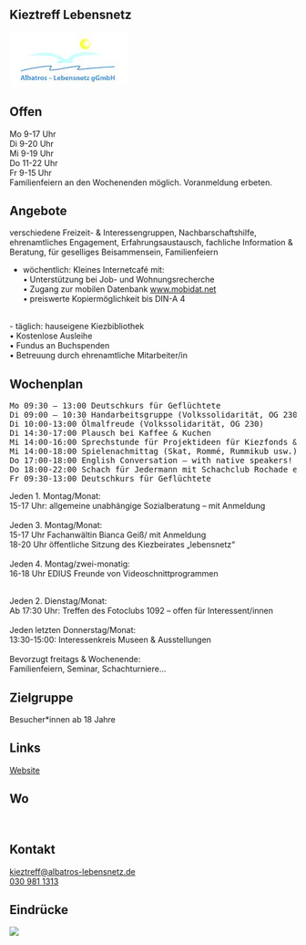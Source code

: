 ## Kieztreff Lebensnetz
<img id="topmedia" src="/Begegnungen/Images/Kieztreff/logo.jpg" />

## Offen
Mo 9-17 Uhr<br>
Di 9-20 Uhr<br>
Mi 9-19 Uhr<br>
Do 11-22 Uhr<br>
Fr 9-15 Uhr<br>
Familienfeiern an den Wochenenden möglich. Voranmeldung erbeten.

## Angebote
verschiedene Freizeit- & Interessengruppen, Nachbarschaftshilfe, ehrenamtliches Engagement, Erfahrungsaustausch, fachliche Information & Beratung, für geselliges Beisammensein, Familienfeiern 
-	wöchentlich: Kleines Internetcafé mit: <br>
•	Unterstützung bei Job- und Wohnungsrecherche<br>
•	Zugang zur mobilen Datenbank www.mobidat.net<br>
•	preiswerte Kopiermöglichkeit bis DIN-A 4<br>
<br>
-	täglich: hauseigene Kiezbibliothek<br>
•	Kostenlose Ausleihe<br>
•	Fundus an Buchspenden<br>
•	Betreuung durch ehrenamtliche Mitarbeiter/in<br>

## Wochenplan
<pre id="weeklyschedule">
Mo 09:30 – 13:00 Deutschkurs für Geflüchtete
Di 09:00 – 10:30 Handarbeitsgruppe (Volkssolidarität, OG 230)
Di 10:00-13:00 Ölmalfreude (Volkssolidarität, OG 230)
Di 14:30-17:00 Plausch bei Kaffee & Kuchen
Mi 14:00-16:00 Sprechstunde für Projektideen für Kiezfonds & co
Mi 14:00-18:00 Spielenachmittag (Skat, Rommé, Rummikub usw.)
Do 17:00-18:00 English Conversation – with native speakers! (EnglishSTZ@goerings.de)
Do 18:00-22:00 Schach für Jedermann mit Schachclub Rochade e.V.
Fr 09:30-13:00 Deutschkurs für Geflüchtete
</pre>

Jeden 1. Montag/Monat: <br>
15-17 Uhr: allgemeine unabhängige Sozialberatung – mit Anmeldung<br>
<br>
Jeden 3. Montag/Monat: <br>
15-17 Uhr Fachanwältin Bianca Geiß/ mit Anmeldung<br>
18-20 Uhr öffentliche Sitzung des Kiezbeirates „lebensnetz“ <br>
<br>
Jeden 4. Montag/zwei-monatig: <br>
16-18 Uhr EDIUS Freunde von Videoschnittprogrammen<br>
<br>

Jeden 2. Dienstag/Monat: <br>
Ab 17:30 Uhr: Treffen des Fotoclubs 1092 – offen für Interessent/innen<br>
<br>
Jeden letzten Donnerstag/Monat: <br>
13:30-15:00: Interessenkreis Museen & Ausstellungen<br>
<br>
Bevorzugt freitags & Wochenende: <br>
Familienfeiern, Seminar, Schachturniere…<br>

## Zielgruppe
Besucher*innen ab 18 Jahre

## Links
<a class="external_link" href="https://www.albatros-lebensnetz.de/kieztreff-lebensnetz/">Website</a><br>
        
## Wo
<div id="gmap"></div>
<script>window.onload = showMap('Anna-Ebermann-Str. 26, 13053 Berlin', 0, 'gmap_mini')</script><br>

## Kontakt
[kieztreff@albatros-lebensnetz.de](kieztreff@albatros-lebensnetz.de)<br>
<a href="tel:+49309811313">030 981 1313</a>
               
## Eindrücke
<div class="mediacontainer">
  <img src="Images/360Grad/1.jpg " />
</div>
